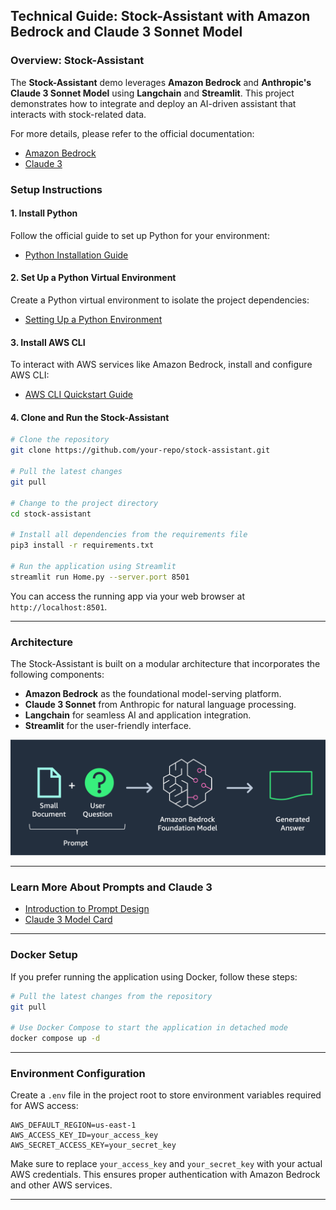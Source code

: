 ## Technical Guide: Stock-Assistant with Amazon Bedrock and Claude 3 Sonnet Model

### Overview: Stock-Assistant
The **Stock-Assistant** demo leverages **Amazon Bedrock** and **Anthropic's Claude 3 Sonnet Model** using **Langchain** and **Streamlit**. This project demonstrates how to integrate and deploy an AI-driven assistant that interacts with stock-related data.

For more details, please refer to the official documentation:
- [Amazon Bedrock](https://aws.amazon.com/bedrock/)
- [Claude 3](https://www.anthropic.com/news/claude-3-family)

### Setup Instructions

#### 1. Install Python
Follow the official guide to set up Python for your environment:
- [Python Installation Guide](https://docs.python-guide.org/starting/install3/linux/)

#### 2. Set Up a Python Virtual Environment
Create a Python virtual environment to isolate the project dependencies:
- [Setting Up a Python Environment](https://docs.python-guide.org/starting/install3/linux/)

#### 3. Install AWS CLI
To interact with AWS services like Amazon Bedrock, install and configure AWS CLI:
- [AWS CLI Quickstart Guide](https://docs.aws.amazon.com/cli/latest/userguide/getting-started-quickstart.html)

#### 4. Clone and Run the Stock-Assistant

```bash
# Clone the repository
git clone https://github.com/your-repo/stock-assistant.git

# Pull the latest changes
git pull

# Change to the project directory
cd stock-assistant

# Install all dependencies from the requirements file
pip3 install -r requirements.txt

# Run the application using Streamlit
streamlit run Home.py --server.port 8501
```

You can access the running app via your web browser at `http://localhost:8501`.

---

### Architecture

The Stock-Assistant is built on a modular architecture that incorporates the following components:
- **Amazon Bedrock** as the foundational model-serving platform.
- **Claude 3 Sonnet** from Anthropic for natural language processing.
- **Langchain** for seamless AI and application integration.
- **Streamlit** for the user-friendly interface.

![Architecture](./architecture.png)

---

### Learn More About Prompts and Claude 3

- [Introduction to Prompt Design](https://docs.anthropic.com/claude/docs/introduction-to-prompt-design)
- [Claude 3 Model Card](https://www-cdn.anthropic.com/de8ba9b01c9ab7cbabf5c33b80b7bbc618857627/Model_Card_Claude_3.pdf)

---

### Docker Setup

If you prefer running the application using Docker, follow these steps:

```bash
# Pull the latest changes from the repository
git pull

# Use Docker Compose to start the application in detached mode
docker compose up -d
```

---

### Environment Configuration

Create a `.env` file in the project root to store environment variables required for AWS access:

```
AWS_DEFAULT_REGION=us-east-1
AWS_ACCESS_KEY_ID=your_access_key
AWS_SECRET_ACCESS_KEY=your_secret_key
```

Make sure to replace `your_access_key` and `your_secret_key` with your actual AWS credentials. This ensures proper authentication with Amazon Bedrock and other AWS services.

---


